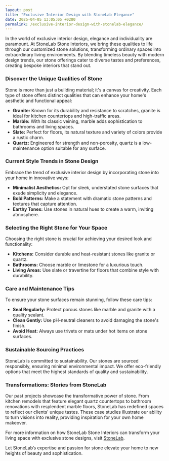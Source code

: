 ```yaml
---
layout: post
title: "Exclusive Interior Design with StoneLab Elegance"
date: 2025-04-05 13:05:05 +0200
permalink: /exclusive-interior-design-with-stonelab-elegance/
---
```



In the world of exclusive interior design, elegance and individuality are paramount. At StoneLab Stone Interiors, we bring these qualities to life through our customized stone solutions, transforming ordinary spaces into extraordinary living environments. By blending timeless beauty with modern design trends, our stone offerings cater to diverse tastes and preferences, creating bespoke interiors that stand out.

### Discover the Unique Qualities of Stone

Stone is more than just a building material; it's a canvas for creativity. Each type of stone offers distinct qualities that can enhance your home's aesthetic and functional appeal:

- **Granite:** Known for its durability and resistance to scratches, granite is ideal for kitchen countertops and high-traffic areas.
- **Marble:** With its classic veining, marble adds sophistication to bathrooms and living spaces.
- **Slate:** Perfect for floors, its natural texture and variety of colors provide a rustic charm.
- **Quartz:** Engineered for strength and non-porosity, quartz is a low-maintenance option suitable for any surface.
  
### Current Style Trends in Stone Design

Embrace the trend of exclusive interior design by incorporating stone into your home in innovative ways:

- **Minimalist Aesthetics:** Opt for sleek, understated stone surfaces that exude simplicity and elegance.
- **Bold Patterns:** Make a statement with dramatic stone patterns and textures that capture attention.
- **Earthy Tones:** Use stones in natural hues to create a warm, inviting atmosphere.
  
### Selecting the Right Stone for Your Space

Choosing the right stone is crucial for achieving your desired look and functionality:

- **Kitchens:** Consider durable and heat-resistant stones like granite or quartz.
- **Bathrooms:** Choose marble or limestone for a luxurious touch.
- **Living Areas:** Use slate or travertine for floors that combine style with durability.

### Care and Maintenance Tips

To ensure your stone surfaces remain stunning, follow these care tips:

- **Seal Regularly:** Protect porous stones like marble and granite with a quality sealant.
- **Clean Gently:** Use pH-neutral cleaners to avoid damaging the stone's finish.
- **Avoid Heat:** Always use trivets or mats under hot items on stone surfaces.

### Sustainable Sourcing Practices

StoneLab is committed to sustainability. Our stones are sourced responsibly, ensuring minimal environmental impact. We offer eco-friendly options that meet the highest standards of quality and sustainability.

### Transformations: Stories from StoneLab

Our past projects showcase the transformative power of stone. From kitchen remodels that feature elegant quartz countertops to bathroom renovations with resplendent marble floors, StoneLab has redefined spaces to reflect our clients' unique tastes. These case studies illustrate our ability to turn visions into reality, providing inspiration for your own home makeover.

For more information on how StoneLab Stone Interiors can transform your living space with exclusive stone designs, visit [StoneLab](https://stonelab.se).

Let StoneLab’s expertise and passion for stone elevate your home to new heights of beauty and sophistication.